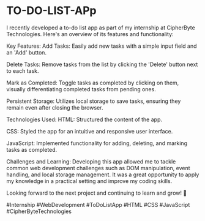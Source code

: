 # TO-DO-LIST-APp
I recently developed a to-do list app as part of my internship at CipherByte Technologies. Here's an overview of its features and functionality:

Key Features:
Add Tasks: Easily add new tasks with a simple input field and an 'Add' button.

Delete Tasks: Remove tasks from the list by clicking the 'Delete' button next to each task.

Mark as Completed: Toggle tasks as completed by clicking on them, visually differentiating completed tasks from pending ones.

Persistent Storage: Utilizes local storage to save tasks, ensuring they remain even after closing the browser.


Technologies Used:
HTML: Structured the content of the app.

CSS: Styled the app for an intuitive and responsive user interface.

JavaScript: Implemented functionality for adding, deleting, and marking tasks as completed.

Challenges and Learning:
Developing this app allowed me to tackle common web development challenges such as DOM manipulation, event handling, and local storage management. It was a great opportunity to apply my knowledge in a practical setting and improve my coding skills.

Looking forward to the next project and continuing to learn and grow! 🚀

#Internship #WebDevelopment #ToDoListApp #HTML #CSS #JavaScript #CipherByteTechnologies
